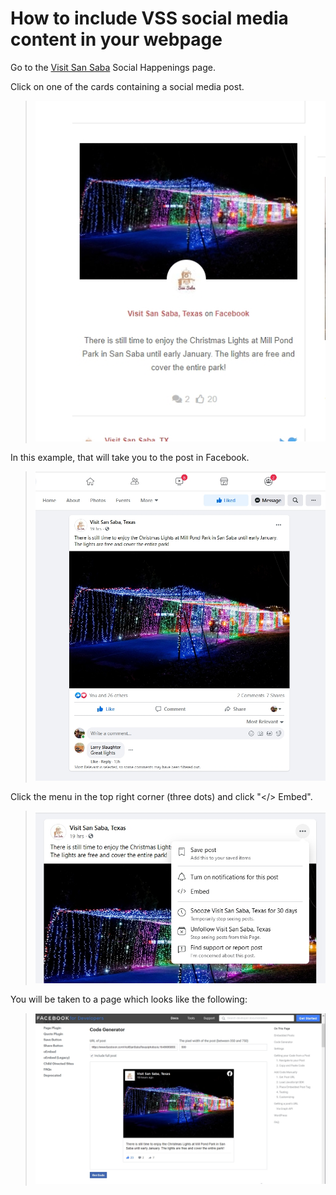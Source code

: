 # How to include VSS social media content in your webpage

Go to the [Visit San Saba](https://visitsansabatexas.com/single-source/) Social Happenings page. 

Click on one of the cards containing a social media post.

> ![VSS Facebook post](img/img1.jpg?raw=true)

In this example, that will take you to the post in Facebook.

> ![Facebook post](img/img2.jpg?raw=true)

Click the menu in the top right corner (three dots) and click "</> Embed". 

> ![Facebook post](img/img3.jpg?raw=true)

You will be taken to a page which looks like the following:

> ![Facebook code generator](img/img4.jpg?raw=true)



